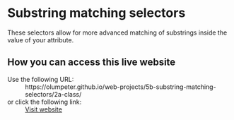 # Substring matching selectors

These selectors allow for more advanced matching of substrings inside the value of your attribute.

## How you can access this live website

<dl>
  Use the following URL:
  <dd>
    https://olumpeter.github.io/web-projects/5b-substring-matching-selectors/2a-class/
  </dd>
  or click the following link:
  <dd>
    <a href="https://olumpeter.github.io/web-projects/56-css-selectors/5b-substring-matching-selectors/">Visit website</a>
  </dd>
</dl>
